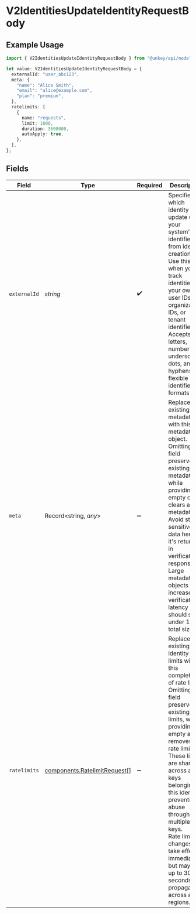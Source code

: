 # V2IdentitiesUpdateIdentityRequestBody

## Example Usage

```typescript
import { V2IdentitiesUpdateIdentityRequestBody } from "@unkey/api/models/components";

let value: V2IdentitiesUpdateIdentityRequestBody = {
  externalId: "user_abc123",
  meta: {
    "name": "Alice Smith",
    "email": "alice@example.com",
    "plan": "premium",
  },
  ratelimits: [
    {
      name: "requests",
      limit: 1000,
      duration: 3600000,
      autoApply: true,
    },
  ],
};
```

## Fields

| Field                                                                                                                                                                                                                                                                                                                                                                                                                 | Type                                                                                                                                                                                                                                                                                                                                                                                                                  | Required                                                                                                                                                                                                                                                                                                                                                                                                              | Description                                                                                                                                                                                                                                                                                                                                                                                                           | Example                                                                                                                                                                                                                                                                                                                                                                                                               |
| --------------------------------------------------------------------------------------------------------------------------------------------------------------------------------------------------------------------------------------------------------------------------------------------------------------------------------------------------------------------------------------------------------------------- | --------------------------------------------------------------------------------------------------------------------------------------------------------------------------------------------------------------------------------------------------------------------------------------------------------------------------------------------------------------------------------------------------------------------- | --------------------------------------------------------------------------------------------------------------------------------------------------------------------------------------------------------------------------------------------------------------------------------------------------------------------------------------------------------------------------------------------------------------------- | --------------------------------------------------------------------------------------------------------------------------------------------------------------------------------------------------------------------------------------------------------------------------------------------------------------------------------------------------------------------------------------------------------------------- | --------------------------------------------------------------------------------------------------------------------------------------------------------------------------------------------------------------------------------------------------------------------------------------------------------------------------------------------------------------------------------------------------------------------- |
| `externalId`                                                                                                                                                                                                                                                                                                                                                                                                          | *string*                                                                                                                                                                                                                                                                                                                                                                                                              | :heavy_check_mark:                                                                                                                                                                                                                                                                                                                                                                                                    | Specifies which identity to update using your system's identifier from identity creation.<br/>Use this when you track identities by your own user IDs, organization IDs, or tenant identifiers.<br/>Accepts letters, numbers, underscores, dots, and hyphens for flexible identifier formats.<br/>                                                                                                                    | user_abc123                                                                                                                                                                                                                                                                                                                                                                                                           |
| `meta`                                                                                                                                                                                                                                                                                                                                                                                                                | Record<string, *any*>                                                                                                                                                                                                                                                                                                                                                                                                 | :heavy_minus_sign:                                                                                                                                                                                                                                                                                                                                                                                                    | Replaces all existing metadata with this new metadata object.<br/>Omitting this field preserves existing metadata, while providing an empty object clears all metadata.<br/>Avoid storing sensitive data here as it's returned in verification responses.<br/>Large metadata objects increase verification latency and should stay under 10KB total size.<br/>                                                        | {<br/>"name": "Alice Smith",<br/>"email": "alice@example.com",<br/>"plan": "premium"<br/>}                                                                                                                                                                                                                                                                                                                            |
| `ratelimits`                                                                                                                                                                                                                                                                                                                                                                                                          | [components.RatelimitRequest](../../models/components/ratelimitrequest.md)[]                                                                                                                                                                                                                                                                                                                                          | :heavy_minus_sign:                                                                                                                                                                                                                                                                                                                                                                                                    | Replaces all existing identity rate limits with this complete list of rate limits.<br/>Omitting this field preserves existing rate limits, while providing an empty array removes all rate limits.<br/>These limits are shared across all keys belonging to this identity, preventing abuse through multiple keys.<br/>Rate limit changes take effect immediately but may take up to 30 seconds to propagate across all regions.<br/> | [<br/>{<br/>"name": "requests",<br/>"limit": 1000,<br/>"duration": 3600000,<br/>"autoApply": true<br/>}<br/>]                                                                                                                                                                                                                                                                                                         |